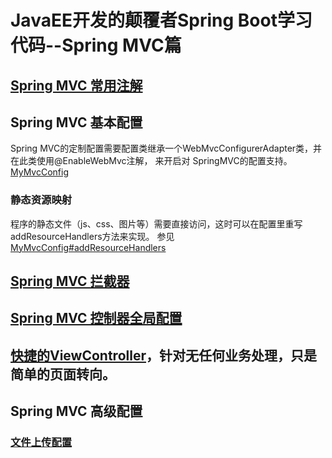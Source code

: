# JavaEE开发的颠覆者Spring Boot学习代码--Spring MVC篇
## [Spring MVC 常用注解](https://github.com/zhuzilou/spring-learn/tree/master/highlight-springmvc4/src/main/java/cc/lostyouth/spring/highlight_springmvc4/web/ch4_3)

## Spring MVC 基本配置
Spring MVC的定制配置需要配置类继承一个WebMvcConfigurerAdapter类，并在此类使用@EnableWebMvc注解， 来开启对
SpringMVC的配置支持。[MyMvcConfig](https://github.com/zhuzilou/spring-learn/blob/master/highlight-springmvc4/src/main/java/cc/lostyouth/spring/highlight_springmvc4/MyMvcConfig.java)

### 静态资源映射
程序的静态文件（js、css、图片等）需要直接访问，这时可以在配置里重写addResourceHandlers方法来实现。
参见[MyMvcConfig#addResourceHandlers](https://github.com/zhuzilou/spring-learn/blob/master/highlight-springmvc4/src/main/java/cc/lostyouth/spring/highlight_springmvc4/MyMvcConfig.java)

## [Spring MVC 拦截器](https://github.com/zhuzilou/spring-learn/tree/master/highlight-springmvc4/src/main/java/cc/lostyouth/spring/highlight_springmvc4/interceptor)

## [Spring MVC 控制器全局配置](https://github.com/zhuzilou/spring-learn/tree/master/highlight-springmvc4/src/main/java/cc/lostyouth/spring/highlight_springmvc4/advice)

## [快捷的ViewController](https://github.com/zhuzilou/spring-learn/blob/master/highlight-springmvc4/src/main/java/cc/lostyouth/spring/highlight_springmvc4/MyMvcConfig.java)，针对无任何业务处理，只是简单的页面转向。

## Spring MVC 高级配置

### [文件上传配置](https://github.com/zhuzilou/spring-learn/tree/master/highlight-springmvc4/src/main/java/cc/lostyouth/spring/highlight_springmvc4/web/ch4_5)